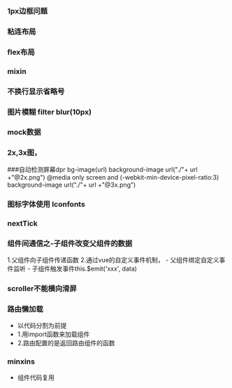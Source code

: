 ### 1px边框问题 
### 粘连布局  
### flex布局
### mixin 
### 不换行显示省略号
### 图片模糊 filter blur(10px)
### mock数据
### 2x,3x图， 
###自动检测屏幕dpr
    bg-image(url)
	  background-image url("./"+ url +"@2x.png")
	  @media only screen and (-webkit-min-device-pixel-ratio:3)
    	background-image url("./"+ url +"@3x.png")
### 图标字体使用 Iconfonts


### nextTick


### 组件间通信之-子组件改变父组件的数据
   1.父组件向子组件传递函数
   2.通过vue的自定义事件机制，
    -  父组件绑定自定义事件监听
    -  子组件触发事件this.$emit('xxx', data)
### scroller不能横向滑屏
### 路由懒加载
  - 以代码分割为前提
  - 1.用import函数来加载组件
  - 2.路由配置的是返回路由组件的函数

### minxins
  - 组件代码复用